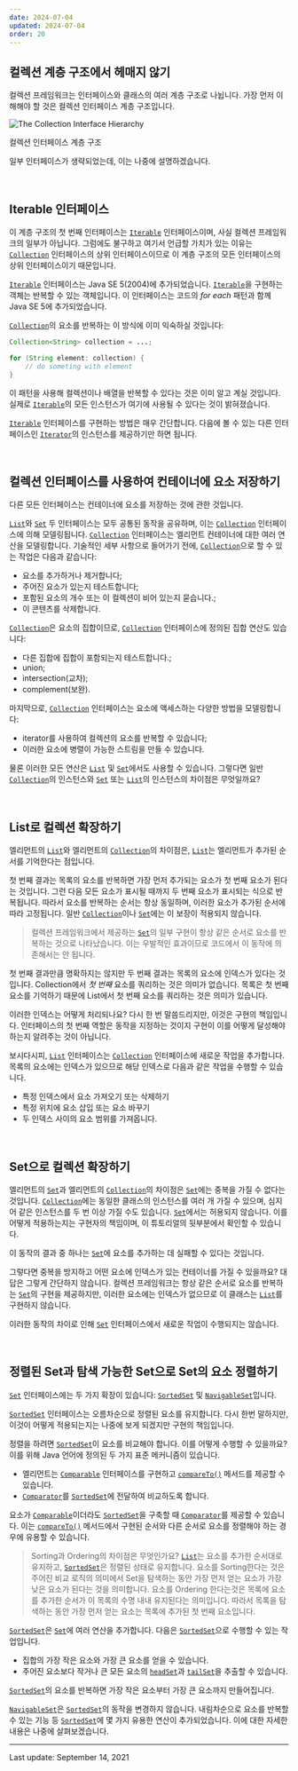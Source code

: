 ```yaml
---
date: 2024-07-04
updated: 2024-07-04
order: 20
---
```

## 컬렉션 계층 구조에서 헤매지 않기

컬렉션 프레임워크는 인터페이스와 클래스의 여러 계층 구조로 나뉩니다. 가장 먼저 이해해야 할 것은 컬렉션 인터페이스 계층 구조입니다.

![The Collection Interface Hierarchy](https://dev.java/assets/images/collections-framework/01_interfaces-hierarchy.png)

컬렉션 인터페이스 계층 구조 

일부 인터페이스가 생략되었는데, 이는 나중에 설명하겠습니다.

 

## Iterable 인터페이스

이 계층 구조의 첫 번째 인터페이스는 [`Iterable`](https://docs.oracle.com/en/java/javase/22/docs/api/java.base/java/lang/Iterable.html) 인터페이스이며, 사실 컬렉션 프레임워크의 일부가 아닙니다. 그럼에도 불구하고 여기서 언급할 가치가 있는 이유는 [`Collection`](https://docs.oracle.com/en/java/javase/22/docs/api/java.base/java/util/Collection.html) 인터페이스의 상위 인터페이스이므로 이 계층 구조의 모든 인터페이스의 상위 인터페이스이기 때문입니다.

[`Iterable`](https://docs.oracle.com/en/java/javase/22/docs/api/java.base/java/lang/Iterable.html) 인터페이스는 Java SE 5(2004)에 추가되었습니다. [`Iterable`](https://docs.oracle.com/en/java/javase/22/docs/api/java.base/java/lang/Iterable.html)을 구현하는 객체는 반복할 수 있는 객체입니다. 이 인터페이스는 코드의 _for each_ 패턴과 함께 Java SE 5에 추가되었습니다.

[`Collection`](https://docs.oracle.com/en/java/javase/22/docs/api/java.base/java/util/Collection.html)의 요소를 반복하는 이 방식에 이미 익숙하실 것입니다:

```java
Collection<String> collection = ...; 

for (String element: collection) {
    // do someting with element
}
```

이 패턴을 사용해 컬렉션이나 배열을 반복할 수 있다는 것은 이미 알고 계실 것입니다. 실제로 [`Iterable`](https://docs.oracle.com/en/java/javase/22/docs/api/java.base/java/lang/Iterable.html)의 모든 인스턴스가 여기에 사용될 수 있다는 것이 밝혀졌습니다.

[`Iterable`](https://docs.oracle.com/en/java/javase/22/docs/api/java.base/java/lang/Iterable.html) 인터페이스를 구현하는 방법은 매우 간단합니다. 다음에 볼 수 있는 다른 인터페이스인 [`Iterator`](https://docs.oracle.com/en/java/javase/22/docs/api/java.base/java/util/Iterator.html)의 인스턴스를 제공하기만 하면 됩니다.

 

## 컬렉션 인터페이스를 사용하여 컨테이너에 요소 저장하기

다른 모든 인터페이스는 컨테이너에 요소를 저장하는 것에 관한 것입니다.

[`List`](https://docs.oracle.com/en/java/javase/22/docs/api/java.base/java/util/List.html)와 [`Set`](https://docs.oracle.com/en/java/javase/22/docs/api/java.base/java/util/Set.html) 두 인터페이스는 모두 공통된 동작을 공유하며, 이는 [`Collection`](https://docs.oracle.com/en/java/javase/22/docs/api/java.base/java/util/Collection.html) 인터페이스에 의해 모델링됩니다. [`Collection`](https://docs.oracle.com/en/java/javase/22/docs/api/java.base/java/util/Collection.html) 인터페이스는 엘리먼트 컨테이너에 대한 여러 연산을 모델링합니다. 기술적인 세부 사항으로 들어가기 전에, [`Collection`](https://docs.oracle.com/en/java/javase/22/docs/api/java.base/java/util/Collection.html)으로 할 수 있는 작업은 다음과 같습니다:

- 요소를 추가하거나 제거합니다;
- 주어진 요소가 있는지 테스트합니다;
- 포함된 요소의 개수 또는 이 컬렉션이 비어 있는지 묻습니다.;
- 이 콘텐츠를 삭제합니다.

[`Collection`](https://docs.oracle.com/en/java/javase/22/docs/api/java.base/java/util/Collection.html)은 요소의 집합이므로, [`Collection`](https://docs.oracle.com/en/java/javase/22/docs/api/java.base/java/util/Collection.html) 인터페이스에 정의된 집합 연산도 있습니다:

- 다른 집합에 집합이 포함되는지 테스트합니다.;
- union;
- intersection(교차);
- complement(보완).

마지막으로, [`Collection`](https://docs.oracle.com/en/java/javase/22/docs/api/java.base/java/util/Collection.html) 인터페이스는 요소에 액세스하는 다양한 방법을 모델링합니다:

- iterator를 사용하여 컬렉션의 요소를 반복할 수 있습니다;
- 이러한 요소에 병렬이 가능한 스트림을 만들 수 있습니다.

물론 이러한 모든 연산은 [`List`](https://docs.oracle.com/en/java/javase/22/docs/api/java.base/java/util/List.html) 및 [`Set`](https://docs.oracle.com/en/java/javase/22/docs/api/java.base/java/util/Set.html)에서도 사용할 수 있습니다. 그렇다면 일반 [`Collection`](https://docs.oracle.com/en/java/javase/22/docs/api/java.base/java/util/Collection.html)의 인스턴스와 [`Set`](https://docs.oracle.com/en/java/javase/22/docs/api/java.base/java/util/Set.html) 또는 [`List`](https://docs.oracle.com/en/java/javase/22/docs/api/java.base/java/util/List.html)의 인스턴스의 차이점은 무엇일까요?

 

## List로 컬렉션 확장하기

엘리먼트의 [`List`](https://docs.oracle.com/en/java/javase/22/docs/api/java.base/java/util/List.html)와 엘리먼트의 [`Collection`](https://docs.oracle.com/en/java/javase/22/docs/api/java.base/java/util/Collection.html)의 차이점은, [`List`](https://docs.oracle.com/en/java/javase/22/docs/api/java.base/java/util/List.html)는 엘리먼트가 추가된 순서를 기억한다는 점입니다.

첫 번째 결과는 목록의 요소를 반복하면 가장 먼저 추가되는 요소가 첫 번째 요소가 된다는 것입니다. 그런 다음 모든 요소가 표시될 때까지 두 번째 요소가 표시되는 식으로 반복됩니다. 따라서 요소를 반복하는 순서는 항상 동일하며, 이러한 요소가 추가된 순서에 따라 고정됩니다. 일반 [`Collection`](https://docs.oracle.com/en/java/javase/22/docs/api/java.base/java/util/Collection.html)이나 [`Set`](https://docs.oracle.com/en/java/javase/22/docs/api/java.base/java/util/Set.html)에는 이 보장이 적용되지 않습니다.

> 컬렉션 프레임워크에서 제공하는 [`Set`](https://docs.oracle.com/en/java/javase/22/docs/api/java.base/java/util/Set.html)의 일부 구현이 항상 같은 순서로 요소를 반복하는 것으로 나타났습니다. 이는 우발적인 효과이므로 코드에서 이 동작에 의존해서는 안 됩니다.

첫 번째 결과만큼 명확하지는 않지만 두 번째 결과는 목록의 요소에 인덱스가 있다는 것입니다. Collection에서 _첫 번째_ 요소를 쿼리하는 것은 의미가 없습니다. 목록은 첫 번째 요소를 기억하기 때문에 List에서 첫 번째 요소를 쿼리하는 것은 의미가 있습니다.

이러한 인덱스는 어떻게 처리되나요? 다시 한 번 말씀드리지만, 이것은 구현의 책임입니다. 인터페이스의 첫 번째 역할은 동작을 지정하는 것이지 구현이 이를 어떻게 달성해야 하는지 알려주는 것이 아닙니다.

보시다시피, [`List`](https://docs.oracle.com/en/java/javase/22/docs/api/java.base/java/util/List.html) 인터페이스는 [`Collection`](https://docs.oracle.com/en/java/javase/22/docs/api/java.base/java/util/Collection.html) 인터페이스에 새로운 작업을 추가합니다. 목록의 요소에는 인덱스가 있으므로 해당 인덱스로 다음과 같은 작업을 수행할 수 있습니다.

- 특정 인덱스에서 요소 가져오기 또는 삭제하기
- 특정 위치에 요소 삽입 또는 요소 바꾸기
- 두 인덱스 사이의 요소 범위를 가져옵니다.

 

## Set으로 컬렉션 확장하기

엘리먼트의 [`Set`](https://docs.oracle.com/en/java/javase/22/docs/api/java.base/java/util/Set.html)과 엘리먼트의 [`Collection`](https://docs.oracle.com/en/java/javase/22/docs/api/java.base/java/util/Collection.html)의 차이점은 [`Set`](https://docs.oracle.com/en/java/javase/22/docs/api/java.base/java/util/Set.html)에는 중복을 가질 수 없다는 것입니다. [`Collection`](https://docs.oracle.com/en/java/javase/22/docs/api/java.base/java/util/Collection.html)에는 동일한 클래스의 인스턴스를 여러 개 가질 수 있으며, 심지어 같은 인스턴스를 두 번 이상 가질 수도 있습니다. [`Set`](https://docs.oracle.com/en/java/javase/22/docs/api/java.base/java/util/Set.html)에서는 허용되지 않습니다. 이를 어떻게 적용하는지는 구현자의 책임이며, 이 튜토리얼의 뒷부분에서 확인할 수 있습니다.

이 동작의 결과 중 하나는 [`Set`](https://docs.oracle.com/en/java/javase/22/docs/api/java.base/java/util/Set.html)에 요소를 추가하는 데 실패할 수 있다는 것입니다.

그렇다면 중복을 방지하고 어떤 요소에 인덱스가 있는 컨테이너를 가질 수 있을까요? 대답은 그렇게 간단하지 않습니다. 컬렉션 프레임워크는 항상 같은 순서로 요소를 반복하는 [`Set`](https://docs.oracle.com/en/java/javase/22/docs/api/java.base/java/util/Set.html)의 구현을 제공하지만, 이러한 요소에는 인덱스가 없으므로 이 클래스는 [`List`](https://docs.oracle.com/en/java/javase/22/docs/api/java.base/java/util/List.html)를 구현하지 않습니다.

이러한 동작의 차이로 인해 [`Set`](https://docs.oracle.com/en/java/javase/22/docs/api/java.base/java/util/Set.html) 인터페이스에서 새로운 작업이 수행되지는 않습니다.

 

## 정렬된 Set과 탐색 가능한 Set으로 Set의 요소 정렬하기

[`Set`](https://docs.oracle.com/en/java/javase/22/docs/api/java.base/java/util/Set.html) 인터페이스에는 두 가지 확장이 있습니다: [`SortedSet`](https://docs.oracle.com/en/java/javase/22/docs/api/java.base/java/util/SortedSet.html) 및 [`NavigableSet`](https://docs.oracle.com/en/java/javase/22/docs/api/java.base/java/util/NavigableSet.html)입니다.

[`SortedSet`](https://docs.oracle.com/en/java/javase/22/docs/api/java.base/java/util/SortedSet.html) 인터페이스는 오름차순으로 정렬된 요소를 유지합니다. 다시 한번 말하지만, 이것이 어떻게 적용되는지는 나중에 보게 되겠지만 구현의 책임입니다.

정렬을 하려면 [`SortedSet`](https://docs.oracle.com/en/java/javase/22/docs/api/java.base/java/util/SortedSet.html)이 요소를 비교해야 합니다. 이를 어떻게 수행할 수 있을까요? 이를 위해 Java 언어에 정의된 두 가지 표준 메커니즘이 있습니다.

- 엘리먼트는 [`Comparable`](https://docs.oracle.com/en/java/javase/22/docs/api/java.base/java/lang/Comparable.html) 인터페이스를 구현하고 [`compareTo()`](https://docs.oracle.com/en/java/javase/22/docs/api/java.base/java/lang/Comparable.html#compareTo(T)) 메서드를 제공할 수 있습니다.
- [`Comparator`](https://docs.oracle.com/en/java/javase/22/docs/api/java.base/java/util/Comparator.html)를 [`SortedSet`](https://docs.oracle.com/en/java/javase/22/docs/api/java.base/java/util/SortedSet.html)에 전달하여 비교하도록 합니다.

요소가 [`Comparable`](https://docs.oracle.com/en/java/javase/22/docs/api/java.base/java/lang/Comparable.html)이더라도 [`SortedSet`](https://docs.oracle.com/en/java/javase/22/docs/api/java.base/java/util/SortedSet.html)을 구축할 때 [`Comparator`](https://docs.oracle.com/en/java/javase/22/docs/api/java.base/java/util/Comparator.html)를 제공할 수 있습니다. 이는 [`compareTo()`](https://docs.oracle.com/en/java/javase/22/docs/api/java.base/java/lang/Comparable.html#compareTo(T)) 메서드에서 구현된 순서와 다른 순서로 요소를 정렬해야 하는 경우에 유용할 수 있습니다.

>Sorting과 Ordering의 차이점은 무엇인가요? [`List`](https://docs.oracle.com/en/java/javase/22/docs/api/java.base/java/util/List.html)는 요소를 추가한 순서대로 유지하고, [`SortedSet`](https://docs.oracle.com/en/java/javase/22/docs/api/java.base/java/util/SortedSet.html)은 정렬된 상태로 유지합니다. 요소를 Sorting한다는 것은 주어진 비교 로직의 의미에서 Set을 탐색하는 동안 가장 먼저 얻는 요소가 가장 낮은 요소가 된다는 것을 의미합니다. 요소를 Ordering 한다는것은 목록에 요소를 추가한 순서가 이 목록의 수명 내내 유지된다는 의미입니다. 따라서 목록을 탐색하는 동안 가장 먼저 얻는 요소는 목록에 추가된 첫 번째 요소입니다.

[`SortedSet`](https://docs.oracle.com/en/java/javase/22/docs/api/java.base/java/util/SortedSet.html)은 [`Set`](https://docs.oracle.com/en/java/javase/22/docs/api/java.base/java/util/Set.html)에 여러 연산을 추가합니다. 다음은 [`SortedSet`](https://docs.oracle.com/en/java/javase/22/docs/api/java.base/java/util/SortedSet.html)으로 수행할 수 있는 작업입니다.

- 집합의 가장 작은 요소와 가장 큰 요소를 얻을 수 있습니다.
- 주어진 요소보다 작거나 큰 모든 요소의 [`headSet`](https://docs.oracle.com/en/java/javase/22/docs/api/java.base/java/util/SortedSet.html#headSet(E))과 [`tailSet`](https://docs.oracle.com/en/java/javase/22/docs/api/java.base/java/util/SortedSet.html#tailSet(E))을 추출할 수 있습니다.

[`SortedSet`](https://docs.oracle.com/en/java/javase/22/docs/api/java.base/java/util/SortedSet.html)의 요소를 반복하면 가장 작은 요소부터 가장 큰 요소까지 만들어집니다.

[`NavigableSet`](https://docs.oracle.com/en/java/javase/22/docs/api/java.base/java/util/NavigableSet.html)은 [`SortedSet`](https://docs.oracle.com/en/java/javase/22/docs/api/java.base/java/util/SortedSet.html)의 동작을 변경하지 않습니다. 내림차순으로 요소를 반복할 수 있는 기능 등 [`SortedSet`](https://docs.oracle.com/en/java/javase/22/docs/api/java.base/java/util/SortedSet.html)에 몇 가지 유용한 연산이 추가되었습니다. 이에 대한 자세한 내용은 나중에 살펴보겠습니다.

---
Last update: September 14, 2021